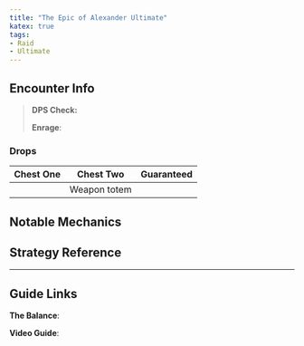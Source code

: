 ```yaml
---
title: "The Epic of Alexander Ultimate"
katex: true
tags:
- Raid
- Ultimate
---
```

## Encounter Info

>**DPS Check:**
>
>**Enrage**:

### Drops
**Chest One** | **Chest Two** | **Guaranteed**
------------ | ------------ | ------------
 | | Weapon totem


## Notable Mechanics


## Strategy Reference

---

## Guide Links
**The Balance**: 

**Video Guide**: 
